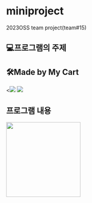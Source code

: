 # miniproject
2023OSS team project(team#15)

## 💻프로그램의 주제

## 🛠Made by My Cart
<html>   
     <<img src="https://img.shields.io/badge/C-EAEAEA?style=flat-square&logo=C&logoColor=black">
     <img src="https://img.shields.io/badge/html-E34F26?style=flat-square&logo=C&logoColor=white">
     </html>
     
  ## 프로그램 내용
  <html>
     <img src= "https://cdn.pixabay.com/photo/2013/07/12/14/53/cart-148964_960_720.png" width="200" height = "200">
     </html>
